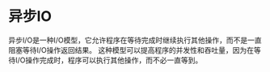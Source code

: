 # 异步IO
异步I/O是一种I/O模型，它允许程序在等待完成时继续执行其他操作，而不是一直阻塞等待I/O操作返回结果。
这种模型可以提高程序的并发性和吞吐量，因为在等待I/O操作完成时，程序可以执行其他操作，而不必一直等到。